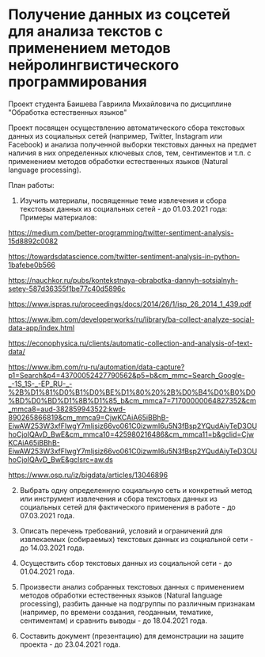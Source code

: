 # Получение данных из соцсетей для анализа текстов с применением методов нейролингвистического программирования
Проект студента Баишева Гавриила Михайловича по дисциплине "Обработка естественных языков"

Проект посвящен осуществлению автоматического сбора текстовых данных из социальных сетей (например, Twitter, Instagram или Facebook) и анализа полученной выборки текстовых данных на предмет наличия в них определенных ключевых слов, тем, сентиментов и т.п. с применением методов обработки естественных языков (Natural language processing).

План работы:

1) Изучить материалы, посвященные теме извлечения и сбора текстовых данных из социальных сетей - до 01.03.2021 года:
Примеры материалов:

https://medium.com/better-programming/twitter-sentiment-analysis-15d8892c0082

https://towardsdatascience.com/twitter-sentiment-analysis-in-python-1bafebe0b566

https://nauchkor.ru/pubs/kontekstnaya-obrabotka-dannyh-sotsialnyh-setey-587d36355f1be77c40d5896c

https://www.ispras.ru/proceedings/docs/2014/26/1/isp_26_2014_1_439.pdf

https://www.ibm.com/developerworks/ru/library/ba-collect-analyze-social-data-app/index.html

https://econophysica.ru/clients/automatic-collection-and-analysis-of-text-data/

https://www.ibm.com/ru-ru/automation/data-capture?p1=Search&p4=43700052427790562&p5=b&cm_mmc=Search_Google-_-1S_1S-_-EP_RU-_-%2B%D1%81%D0%B1%D0%BE%D1%80%20%2B%D0%B4%D0%B0%D0%BD%D0%BD%D1%8B%D1%85_b&cm_mmca7=71700000064827352&cm_mmca8=aud-382859943522:kwd-890265866819&cm_mmca9=CjwKCAiA65iBBhB-EiwAW253W3xfFIwgY7mIjsiz66vo061C0izwmI6u5N3fBsp2YQudAiyTeD3OUhoCjoIQAvD_BwE&cm_mmca10=425980216486&cm_mmca11=b&gclid=CjwKCAiA65iBBhB-EiwAW253W3xfFIwgY7mIjsiz66vo061C0izwmI6u5N3fBsp2YQudAiyTeD3OUhoCjoIQAvD_BwE&gclsrc=aw.ds

https://www.osp.ru/iz/bigdata/articles/13046896

2) Выбрать одну определенную социальную сеть и конкретный метод или инструмент извлечения и сбора текстовых данных из социальных сетей для фактического применения в работе - до 07.03.2021 года.

3) Описать перечень требований, условий и ограничений для извлекаемых (собираемых) текстовых данных из социальной сети - до 14.03.2021 года.

4) Осуществить сбор текстовых данных из социальной сети - до 01.04.2021 года.

5) Произвести анализ собранных текстовых данных с применением методов обработки естественных языков (Natural language processing), разбить данные на подгруппы по различным признакам (например, по времени создания, геоданным, тематике, сентиментам) и сравнить выводы - до 18.04.2021 года.

6) Составить документ (презентацию) для демонстрации на защите проекта - до 23.04.2021 года.
